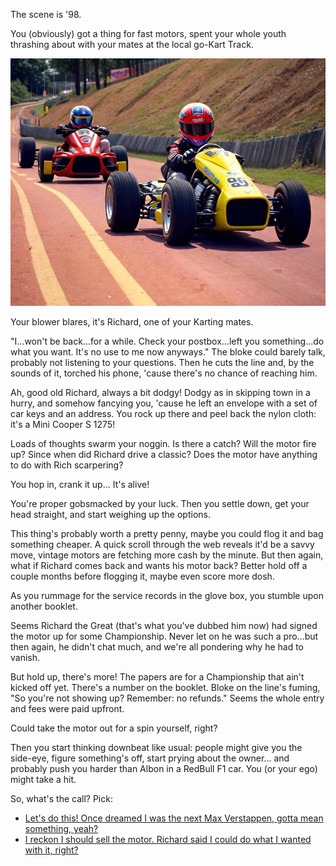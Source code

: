 The scene is '98.

You (obviously) got a thing for fast motors, spent your whole youth thrashing about with your mates at the local go-Kart Track.

![Go Karts, as perceived by AI](imgs/go-karts_1.jpeg)

Your blower blares, it's Richard, one of your Karting mates.

"I...won't be back...for a while. Check your postbox...left you something...do what you want. It's no use to me now anyways." The bloke could barely talk, probably not listening to your questions. Then he cuts the line and, by the sounds of it, torched his phone, 'cause there's no chance of reaching him.

Ah, good old Richard, always a bit dodgy! Dodgy as in skipping town in a hurry, and somehow fancying you, 'cause he left an envelope with a set of car keys and an address. You rock up there and peel back the nylon cloth: it's a Mini Cooper S 1275!

Loads of thoughts swarm your noggin. Is there a catch? Will the motor fire up? Since when did Richard drive a classic? Does the motor have anything to do with Rich scarpering?

You hop in, crank it up... It's alive!

You're proper gobsmacked by your luck. Then you settle down, get your head straight, and start weighing up the options.

This thing's probably worth a pretty penny, maybe you could flog it and bag something cheaper. A quick scroll through the web reveals it'd be a savvy move, vintage motors are fetching more cash by the minute. But then again, what if Richard comes back and wants his motor back? Better hold off a couple months before flogging it, maybe even score more dosh.

As you rummage for the service records in the glove box, you stumble upon another booklet.

Seems Richard the Great (that's what you've dubbed him now) had signed the motor up for some Championship. Never let on he was such a pro...but then again, he didn't chat much, and we're all pondering why he had to vanish.

But hold up, there's more! The papers are for a Championship that ain't kicked off yet. There's a number on the booklet. Bloke on the line's fuming, "So you're not showing up? Remember: no refunds." Seems the whole entry and fees were paid upfront.

Could take the motor out for a spin yourself, right?

Then you start thinking downbeat like usual: people might give you the side-eye, figure something's off, start prying about the owner... and probably push you harder than Albon in a RedBull F1 car. You (or your ego) might take a hit.

So, what's the call? Pick:

- [Let's do this! Once dreamed I was the next Max Verstappen, gotta mean something, yeah?](./10871.md)
- [I reckon I should sell the motor. Richard said I could do what I wanted with it, right?](./14045.md)


